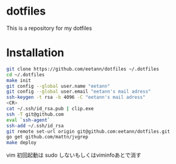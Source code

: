 # dotfiles  
This is a repository for my dotfiles  

# Installation  
```sh
git clone https://github.com/eetann/dotfiles ~/.dotfiles
cd ~/.dotfiles
make init
git config --global user.name "eetann"
git config --global user.email "eetann's mail adress"
ssh-keygen -t rsa -b 4096 -C "eetann's mail adress"
<CR>
cat ~/.ssh/id_rsa.pub | clip.exe
ssh -T git@github.com
eval `ssh-agent`
ssh-add ~/.ssh/id_rsa
git remote set-url origin git@github.com:eetann/dotfiles.git
go get github.com/mattn/jvgrep
make deploy
```
vim 初回起動は sudo しないもしくはviminfoあとで消す  
